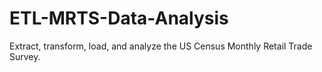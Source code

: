 # ETL-MRTS-Data-Analysis
Extract, transform, load, and analyze the US Census Monthly Retail Trade Survey.
